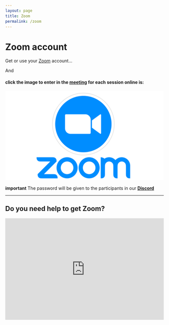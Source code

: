 ```yaml
---
layout: page
title: Zoom
permalink: /zoom
---
```


# Zoom account

Get or use your [Zoom](https://zoom.us/signup) account...

And
#### click the image to enter in the [meeting](https://us02web.zoom.us/meeting/register/tZcvceypqD8rHdx2YEDEoZnW0xSORWA6DSOI) for each session online is:
[![zoom logo](assets/img/zoom.png)](https://us02web.zoom.us/meeting/register/tZcvceypqD8rHdx2YEDEoZnW0xSORWA6DSOI)

**important** The password will be given to the participants in our **[Discord](../discord)**

---

## Do you need help to get Zoom?
<CENTER>
<iframe width="100%" height="322" src="https://www.youtube.com/embed/3Urm0c6Wy_4" frameborder="0" allow="accelerometer; autoplay; clipboard-write; encrypted-media; gyroscope; picture-in-picture" allowfullscreen></iframe>
</CENTER>
